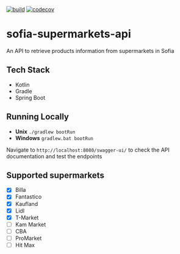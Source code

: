 [![build](https://github.com/Stefata/sofia-supermarkets-api/actions/workflows/gradle.yml/badge.svg)](https://github.com/Stefata/sofia-supermarkets-api/actions/workflows/gradle.yml)
[![codecov](https://codecov.io/gh/Stefata/sofia-supermarkets-api/branch/master/graph/badge.svg?token=3V3THIY6AX)](https://codecov.io/gh/Stefata/sofia-supermarkets-api)

# sofia-supermarkets-api
An API to retrieve products information from supermarkets in Sofia

## Tech Stack
* Kotlin
* Gradle  
* Spring Boot

## Running Locally
* **Unix** `./gradlew bootRun`
* **Windows** `gradlew.bat bootRun`

Navigate to `http://localhost:8080/swagger-ui/` to check the API documentation and test the endpoints

## Supported supermarkets

- [x] Billa
- [x] Fantastico
- [x] Kaufland
- [x] Lidl
- [x] T-Market
- [ ] Kam Market
- [ ] CBA
- [ ] ProMarket
- [ ] Hit Max
